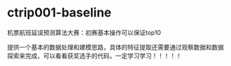 # ctrip001-baseline
机票航班延误预测算法大赛：初赛基本操作可以保证top10

提供一个基本的数据处理和建模思路，具体的特征提取还需要通过观察数据和数据探索来完成，可以看看获奖选手的代码，一定学习学习！！！！！
